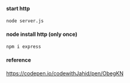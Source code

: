 #### start http
```
node server.js
```

#### node install http (only once)
```
npm i express
```

#### reference
https://codepen.io/codewithJahid/pen/ObegKN
